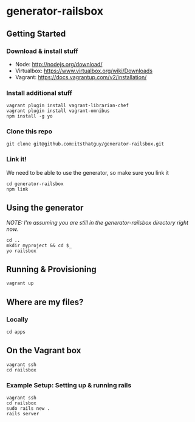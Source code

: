 # generator-railsbox

## Getting Started

### Download & install stuff

- Node: http://nodejs.org/download/
- Virtualbox: https://www.virtualbox.org/wiki/Downloads
- Vagrant: https://docs.vagrantup.com/v2/installation/



### Install additional stuff

```
vagrant plugin install vagrant-librarian-chef
vagrant plugin install vagrant-omnibus
npm install -g yo
```

### Clone this repo

```
git clone git@github.com:itsthatguy/generator-railsbox.git
```

### Link it!

We need to be able to use the generator, so make sure you link it

```
cd generator-railsbox
npm link
```


## Using the generator
*NOTE: I'm assuming you are still in the generator-railsbox directory right now.*

```
cd ..
mkdir myproject && cd $_
yo railsbox
```


## Running & Provisioning

```
vagrant up
```

## Where are my files?

### **Locally**

```
cd apps
```

## **On the Vagrant box**

```
vagrant ssh
cd railsbox
```

### Example Setup: Setting up & running rails

```
vagrant ssh
cd railsbox
sudo rails new .
rails server
```

